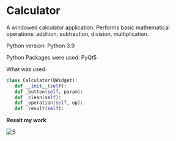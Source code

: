 # Calculator
A windowed calculator application. Performs basic mathematical operations: addition, subtraction, division, multiplication.

Python version: Python 3.9


Python Packages were used: PyQt5


What was used:

 ```Python
class Calculator(QWidget):
    def __init__(self):
    def _button(self, param):
    def _clean(self):
    def _operation(self, op):
    def _result(self):
```

**Resalt my work**

![5](https://user-images.githubusercontent.com/90320554/146655264-7cdffca5-6729-4070-b81d-3580e29ea8cf.jpg)


